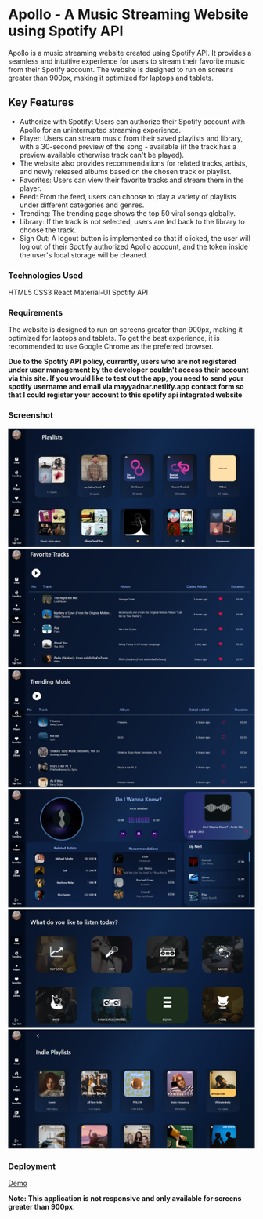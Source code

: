 # Apollo - A Music Streaming Website using Spotify API

Apollo is a music streaming website created using Spotify API. It provides a seamless and intuitive experience for users to stream their favorite music from their Spotify account. The website is designed to run on screens greater than 900px, making it optimized for laptops and tablets.

## Key Features

- Authorize with Spotify: Users can authorize their Spotify account with Apollo for an uninterrupted streaming experience.
- Player: Users can stream music from their saved playlists and library, with a 30-second preview of the song - available (if the track has a preview available otherwise track can't be played).
- The website also provides recommendations for related tracks, artists, and newly released albums based on the chosen track or playlist.
- Favorites: Users can view their favorite tracks and stream them in the player.
- Feed: From the feed, users can choose to play a variety of playlists under different categories and genres.
- Trending: The trending page shows the top 50 viral songs globally.
- Library: If the track is not selected, users are led back to the library to choose the track.
- Sign Out: A logout button is implemented so that if clicked, the user will log out of their Spotify authorized Apollo account, and the token inside the user's local storage will be cleaned.

### Technologies Used

HTML5
CSS3
React
Material-UI
Spotify API

### Requirements

The website is designed to run on screens greater than 900px, making it optimized for laptops and tablets. To get the best experience, it is recommended to use Google Chrome as the preferred browser.

**Due to the Spotify API policy, currently, users who are not registered under user management by the developer couldn't access their account via this site. If you would like to test out the app, you need to send your spotify username and email via mayyadnar.netlify.app contact form so that I could register your account to this spotify api integrated website**

### Screenshot

![Apollo-Library](/public/apollo-library.png)
![Apollo-Favorites](/public/apollo-favorite.png)
![Apollo-Trending](/public/apollo-trending.png)
![Apollo-Player](/public/apollo-player.png)
![Apollo-Feeds](/public/apollo-category.png)
![Apollo-Categorized-Playlists](/public/apollo-category-playlists.png)


### Deployment
[Demo](https://apollo-noah.netlify.app)

**Note: This application is not responsive and only available for screens greater than 900px.**


